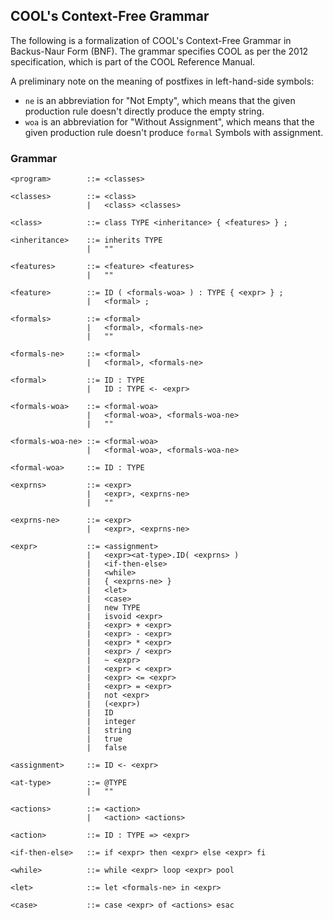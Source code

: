 ## COOL's Context-Free Grammar

The following is a formalization of COOL's Context-Free Grammar in Backus-Naur Form (BNF). The grammar specifies COOL as per the 2012 specification, which is part of the COOL Reference Manual.

A preliminary note on the meaning of postfixes in left-hand-side symbols:

  * `ne` is an abbreviation for "Not Empty", which means that the given production rule doesn't directly produce the empty string.
  * `woa` is an abbreviation for "Without Assignment", which means that the given production rule doesn't produce `formal` Symbols with assignment.

### Grammar

```bnf
<program>        ::= <classes>

<classes>        ::= <class>
                 |   <class> <classes>

<class>          ::= class TYPE <inheritance> { <features> } ;

<inheritance>    ::= inherits TYPE
                 |   ""

<features>       ::= <feature> <features>
                 |   ""

<feature>        ::= ID ( <formals-woa> ) : TYPE { <expr> } ;
                 |   <formal> ;

<formals>        ::= <formal>
                 |   <formal>, <formals-ne>
                 |   ""
                
<formals-ne>     ::= <formal>
                 |   <formal>, <formals-ne>

<formal>         ::= ID : TYPE
                 |   ID : TYPE <- <expr>

<formals-woa>    ::= <formal-woa>
                 |   <formal-woa>, <formals-woa-ne>
                 |   ""

<formals-woa-ne> ::= <formal-woa>
                 |   <formal-woa>, <formals-woa-ne>

<formal-woa>     ::= ID : TYPE

<exprns>         ::= <expr>
                 |   <expr>, <exprns-ne>
                 |   ""

<exprns-ne>      ::= <expr>
                 |   <expr>, <exprns-ne>

<expr>           ::= <assignment>
                 |   <expr><at-type>.ID( <exprns> )
                 |   <if-then-else>
                 |   <while>
                 |   { <exprns-ne> }
                 |   <let>
                 |   <case>
                 |   new TYPE
                 |   isvoid <expr>
                 |   <expr> + <expr>
                 |   <expr> - <expr>
                 |   <expr> * <expr>
                 |   <expr> / <expr>
                 |   ~ <expr>
                 |   <expr> < <expr>
                 |   <expr> <= <expr>
                 |   <expr> = <expr>
                 |   not <expr>
                 |   (<expr>)
                 |   ID
                 |   integer
                 |   string
                 |   true
                 |   false

<assignment>     ::= ID <- <expr>

<at-type>        ::= @TYPE
                 |   ""

<actions>        ::= <action>
                 |   <action> <actions>

<action>         ::= ID : TYPE => <expr>

<if-then-else>   ::= if <expr> then <expr> else <expr> fi

<while>          ::= while <expr> loop <expr> pool

<let>            ::= let <formals-ne> in <expr>

<case>           ::= case <expr> of <actions> esac
```

